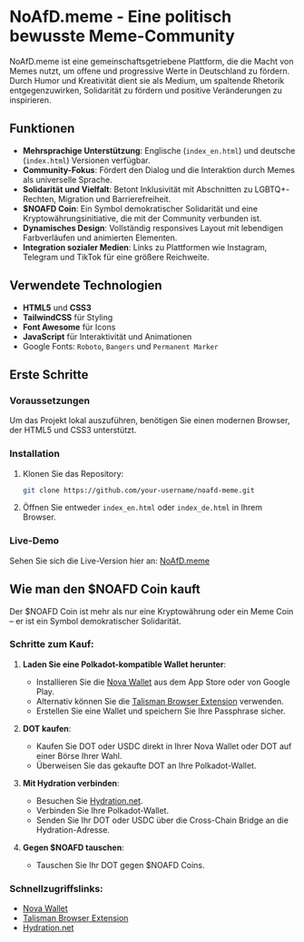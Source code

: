 # NoAfD.meme - Eine politisch bewusste Meme-Community

NoAfD.meme ist eine gemeinschaftsgetriebene Plattform, die die Macht von Memes nutzt, um offene und progressive Werte in Deutschland zu fördern. Durch Humor und Kreativität dient sie als Medium, um spaltende Rhetorik entgegenzuwirken, Solidarität zu fördern und positive Veränderungen zu inspirieren.

## Funktionen

- **Mehrsprachige Unterstützung**: Englische (`index_en.html`) und deutsche (`index.html`) Versionen verfügbar.
- **Community-Fokus**: Fördert den Dialog und die Interaktion durch Memes als universelle Sprache.
- **Solidarität und Vielfalt**: Betont Inklusivität mit Abschnitten zu LGBTQ+-Rechten, Migration und Barrierefreiheit.
- **$NOAFD Coin**: Ein Symbol demokratischer Solidarität und eine Kryptowährungsinitiative, die mit der Community verbunden ist.
- **Dynamisches Design**: Vollständig responsives Layout mit lebendigen Farbverläufen und animierten Elementen.
- **Integration sozialer Medien**: Links zu Plattformen wie Instagram, Telegram und TikTok für eine größere Reichweite.

## Verwendete Technologien

- **HTML5** und **CSS3**
- **TailwindCSS** für Styling
- **Font Awesome** für Icons
- **JavaScript** für Interaktivität und Animationen
- Google Fonts: `Roboto`, `Bangers` und `Permanent Marker`

## Erste Schritte

### Voraussetzungen

Um das Projekt lokal auszuführen, benötigen Sie einen modernen Browser, der HTML5 und CSS3 unterstützt.

### Installation

1. Klonen Sie das Repository:
   ```bash
   git clone https://github.com/your-username/noafd-meme.git
2. Öffnen Sie entweder `index_en.html` oder `index_de.html` in Ihrem Browser.

### Live-Demo
Sehen Sie sich die Live-Version hier an: [NoAfD.meme](noafd.meme)

## Wie man den $NOAFD Coin kauft

Der $NOAFD Coin ist mehr als nur eine Kryptowährung oder ein Meme Coin – er ist ein Symbol demokratischer Solidarität.

### Schritte zum Kauf:

1. **Laden Sie eine Polkadot-kompatible Wallet herunter**:
   - Installieren Sie die [Nova Wallet](https://novawallet.io) aus dem App Store oder von Google Play.
   - Alternativ können Sie die [Talisman Browser Extension](https://talisman.xyz) verwenden.
   - Erstellen Sie eine Wallet und speichern Sie Ihre Passphrase sicher.

2. **DOT kaufen**:
   - Kaufen Sie DOT oder USDC direkt in Ihrer Nova Wallet oder DOT auf einer Börse Ihrer Wahl.
   - Überweisen Sie das gekaufte DOT an Ihre Polkadot-Wallet.

3. **Mit Hydration verbinden**:
   - Besuchen Sie [Hydration.net](https://hydration.net/NOAFD).
   - Verbinden Sie Ihre Polkadot-Wallet.
   - Senden Sie Ihr DOT oder USDC über die Cross-Chain Bridge an die Hydration-Adresse.

4. **Gegen $NOAFD tauschen**:
   - Tauschen Sie Ihr DOT gegen $NOAFD Coins.

### Schnellzugriffslinks:

- [Nova Wallet](https://novawallet.io)
- [Talisman Browser Extension](https://talisman.xyz)
- [Hydration.net](https://hydration.net/NOAFD)
